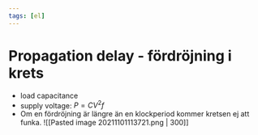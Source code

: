 ```yaml
---
tags: [el]
---
```

# Propagation delay - fördröjning i krets

- load capacitance
- supply voltage: $P = CV^2f$
- Om en fördröjning är längre än en klockperiod kommer kretsen ej att funka. 
![[Pasted image 20211101113721.png | 300]]